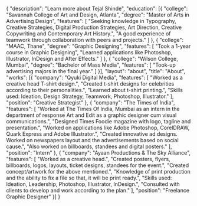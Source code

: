 {
  "description": "Learn more about Tejal Shinde",
  "education": [{
    "college": "Savannah College of Art and Design, Atlanta",
    "degree": "Master of Arts in Advertising Design",
    "features": [
      "Seeking knowledge in Typography, Creative Strategies, Digital Production Strategies, Art Direction, Creative Copywriting and Contemporary Art History.",
      "A good experience of teamwork through collaboration with peers and projects."
    ]
  }, {
    "college": "MAAC, Thane",
    "degree": "Graphic Designing",
    "features": [
      "Took a 1-year course in Graphic Designing",
      "Learned applications like Photoshop, Illustrator, InDesign and After Effects."
    ]
  }, {
    "college": "Wilson College, Mumbai",
    "degree": "Bachelor of Mass Media",
    "features": [
      "Took-up advertising majors in the final year."
    ]
  }],
  "layout": "about",
  "title": "About",
  "works": [{
    "company": "Qyuki Digital Media",
    "features": [
      "Worked as a creative head T-shirt design.",
      "Created t-shirt designs for celebrities according to their personalities.",
      "Learned about t-shirt printing.",
      "Skills used: Ideation, Design Strategy, Teamwork, Photoshop, Illustrator."
    ],
    "position": "Creative Strategist"
  }, {
    "company": "The Times of India",
    "features": [
      "Worked at The Times Of India, Mumbai as an intern in the department of response Art and Edit as a graphic designer cum visual communications.",
      "Designed Times Foodie magazine with logo, tagline and presentation.",
      "Worked on applications like Adobe Photoshop, CorelDRAW, Quark Express and Adobe Illustrator.",
      "Created innovative ad designs. Worked on newspapers layout and the advertisements based on social cause.",
      "Also worked on billboards, standees and digital posters."
    ],
    "position": "Intern"
  }, {
    "company": "Ayaan Productions & The Sky Alliance",
    "features": [
      "Worked as a creative head.",
      "Created posters, flyers, billboards, logos, layouts, ticket designs, standees for the event.",
      "Created concept/artwork for the above mentioned.",
      "Knowledge of print production and the ability to fix a file so that, it will be print ready.",
      "Skills used: Ideation, Leadership, Photoshop, Illustrator, InDesign.",
      "Consulted with clients to develop and work according to the plan."
    ],
    "position": "Freelance Graphic Designer"
  }]
}